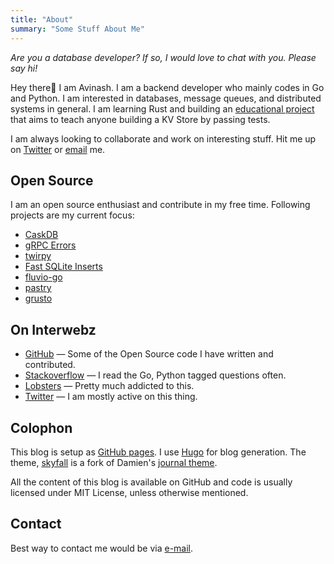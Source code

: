 ```yaml
---
title: "About"
summary: "Some Stuff About Me"
---
```


<i>Are you a database developer? If so, I would love to chat with you. Please say hi!</i>

Hey there👋 I am Avinash. I am a backend developer who mainly codes in Go and Python. I am interested in databases, message queues, and distributed systems in general. I am learning Rust and building an [educational project](https://github.com/avinassh/py-caskdb/) that aims to teach anyone building a KV Store by passing tests.

<!-- And I am available for hire. If you have new job opportunities, [get in touch with me](http://scr.im/avii). Thanks! -->
I am always looking to collaborate and work on interesting stuff. Hit me up on [Twitter](http://twitter.com/iavins) or [email](http://scr.im/avii) me. 

## Open Source

I am an open source enthusiast and contribute in my free time. Following projects are my current focus:

- [CaskDB](https://github.com/avinassh/py-caskdb/)
- [gRPC Errors](https://github.com/avinassh/grpc-errors)
- [twirpy](https://github.com/verloop/twirpy)
- [Fast SQLite Inserts](https://github.com/avinassh/fast-sqlite3-inserts)
- [fluvio-go](https://github.com/avinassh/fluvio-go)
- [pastry](https://github.com/avinassh/pastry)
- [grusto](https://github.com/avinassh/grusto)


## On Interwebz

- [GitHub](http://github.com/avinassh) — Some of the Open Source code I have written and contributed.
- [Stackoverflow](http://stackoverflow.com/users/1382297/avi) — I read the Go, Python tagged questions often.
- [Lobsters](https://lobste.rs/) — Pretty much addicted to this.
- [Twitter](http://twitter.com/iavins) — I am mostly active on this thing.

<!-- ## Machine

I use **Dell XPS L501x** (bought in Dec, 2010) for all my development work. It's config is Intel i7 740M (First Gen/Nehalem), 8GB DDR3, Samsung 840 Pro 256GB,  nVidia GT435m. It also has a gorgeous RGB LED 15.5" Full HD (1080p) display. I have been hackintoshing since I bought my laptop and currently I am running Yosemite 10.10.1 dualbooted with Windows 8, in UEFI mode in a non-EFI legacy BIOS.

In May 2015, I bought myself a **MacBook Pro** 13.3", 2015 Retina Display model. It's config is 2.7GHz dual-core Intel Core i5, 8GB 1866MHz LPDDR3 memory, 256GB PCIe-based flash storage, Intel Iris Graphics 6100. I needed 16GB RAM model, but in India, customised MacBooks are not available. So I ended up with 8GB RAM :(

I use Sublime Text 3 for Python development. Xcode for OSX/Swift. Learning vi also. I use iTerm2 instead of Terminal. -->

## Colophon

This blog is setup as [GitHub pages](https://github.com/avinassh/blag). I use [Hugo](https://gohugo.io/) for blog generation. <!--The comments are handled by [Isso](http://posativ.org/isso/) server, running on a Openshift instance. I used [Isso Openshift Deployment Kit](https://github.com/avinassh/isso-openshift) to install.--> The theme, [skyfall](https://github.com/avinassh/hugo-skyfall) is a fork of Damien's [journal theme](https://github.com/dashdashzako/hugo-journal).

<!--I use [Merriweather](https://www.google.com/fonts/specimen/Merriweather) font delivered via Google Fonts.-->

All the content of this blog is available on GitHub and code is usually licensed under MIT License, unless otherwise mentioned.

## Contact

Best way to contact me would be via [e-mail](http://scr.im/avii).